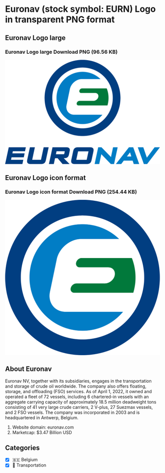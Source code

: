 # Euronav (stock symbol: EURN) Logo in transparent PNG format

## Euronav Logo large

### Euronav Logo large Download PNG (96.56 KB)

![Euronav Logo large Download PNG (96.56 KB)](/img/orig/EURN_BIG-0b75c499.png)

## Euronav Logo icon format

### Euronav Logo icon format Download PNG (254.44 KB)

![Euronav Logo icon format Download PNG (254.44 KB)](/img/orig/EURN-b6748ec4.png)

## About Euronav

Euronav NV, together with its subsidiaries, engages in the transportation and storage of crude oil worldwide. The company also offers floating, storage, and offloading (FSO) services. As of April 1, 2022, it owned and operated a fleet of 72 vessels, including 6 chartered-in vessels with an aggregate carrying capacity of approximately 18.5 million deadweight tons consisting of 41 very large crude carriers, 2 V-plus, 27 Suezmax vessels, and 2 FSO vessels. The company was incorporated in 2003 and is headquartered in Antwerp, Belgium.

1. Website domain: euronav.com
2. Marketcap: $3.47 Billion USD


## Categories
- [x] 🇧🇪 Belgium
- [x] 🚚 Transportation
